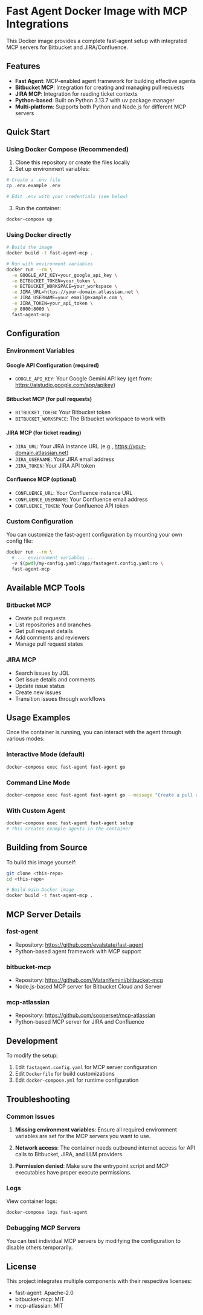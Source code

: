 # Fast Agent Docker Image with MCP Integrations

This Docker image provides a complete fast-agent setup with integrated MCP servers for Bitbucket and JIRA/Confluence.

## Features

- **Fast Agent**: MCP-enabled agent framework for building effective agents
- **Bitbucket MCP**: Integration for creating and managing pull requests
- **JIRA MCP**: Integration for reading ticket contexts
- **Python-based**: Built on Python 3.13.7 with uv package manager
- **Multi-platform**: Supports both Python and Node.js for different MCP servers

## Quick Start

### Using Docker Compose (Recommended)

1. Clone this repository or create the files locally
2. Set up environment variables:

```bash
# Create a .env file
cp .env.example .env

# Edit .env with your credentials (see below)
```

3. Run the container:

```bash
docker-compose up
```

### Using Docker directly

```bash
# Build the image
docker build -t fast-agent-mcp .

# Run with environment variables
docker run --rm \
  -e GOOGLE_API_KEY=your_google_api_key \
  -e BITBUCKET_TOKEN=your_token \
  -e BITBUCKET_WORKSPACE=your_workspace \
  -e JIRA_URL=https://your-domain.atlassian.net \
  -e JIRA_USERNAME=your_email@example.com \
  -e JIRA_TOKEN=your_api_token \
  -p 8000:8000 \
  fast-agent-mcp
```

## Configuration

### Environment Variables

#### Google API Configuration (required)
- `GOOGLE_API_KEY`: Your Google Gemini API key (get from: https://aistudio.google.com/app/apikey)

#### Bitbucket MCP (for pull requests)
- `BITBUCKET_TOKEN`: Your Bitbucket token
- `BITBUCKET_WORKSPACE`: The Bitbucket workspace to work with

#### JIRA MCP (for ticket reading)
- `JIRA_URL`: Your JIRA instance URL (e.g., https://your-domain.atlassian.net)
- `JIRA_USERNAME`: Your JIRA email address
- `JIRA_TOKEN`: Your JIRA API token

#### Confluence MCP (optional)
- `CONFLUENCE_URL`: Your Confluence instance URL
- `CONFLUENCE_USERNAME`: Your Confluence email address
- `CONFLUENCE_TOKEN`: Your Confluence API token

### Custom Configuration

You can customize the fast-agent configuration by mounting your own config file:

```bash
docker run --rm \
  # ... environment variables ...
  -v $(pwd)/my-config.yaml:/app/fastagent.config.yaml:ro \
  fast-agent-mcp
```

## Available MCP Tools

### Bitbucket MCP
- Create pull requests
- List repositories and branches
- Get pull request details
- Add comments and reviewers
- Manage pull request states

### JIRA MCP
- Search issues by JQL
- Get issue details and comments
- Update issue status
- Create new issues
- Transition issues through workflows

## Usage Examples

Once the container is running, you can interact with the agent through various modes:

### Interactive Mode (default)
```bash
docker-compose exec fast-agent fast-agent go
```

### Command Line Mode
```bash
docker-compose exec fast-agent fast-agent go --message "Create a pull request for my changes"
```

### With Custom Agent
```bash
docker-compose exec fast-agent fast-agent setup
# This creates example agents in the container
```

## Building from Source

To build this image yourself:

```bash
git clone <this-repo>
cd <this-repo>

# Build main Docker image
docker build -t fast-agent-mcp .
```

## MCP Server Details

### fast-agent
- Repository: https://github.com/evalstate/fast-agent
- Python-based agent framework with MCP support

### bitbucket-mcp
- Repository: https://github.com/MatanYemini/bitbucket-mcp
- Node.js-based MCP server for Bitbucket Cloud and Server

### mcp-atlassian
- Repository: https://github.com/sooperset/mcp-atlassian
- Python-based MCP server for JIRA and Confluence

## Development

To modify the setup:

1. Edit `fastagent.config.yaml` for MCP server configuration
2. Edit `Dockerfile` for build customizations
3. Edit `docker-compose.yml` for runtime configuration

## Troubleshooting

### Common Issues

1. **Missing environment variables**: Ensure all required environment variables are set for the MCP servers you want to use.

2. **Network access**: The container needs outbound internet access for API calls to Bitbucket, JIRA, and LLM providers.

3. **Permission denied**: Make sure the entrypoint script and MCP executables have proper execute permissions.

### Logs

View container logs:
```bash
docker-compose logs fast-agent
```

### Debugging MCP Servers

You can test individual MCP servers by modifying the configuration to disable others temporarily.

## License

This project integrates multiple components with their respective licenses:

- fast-agent: Apache-2.0
- bitbucket-mcp: MIT
- mcp-atlassian: MIT
